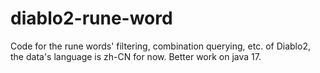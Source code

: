 # diablo2-rune-word
Code for the rune words' filtering, combination querying, etc. of Diablo2, the data's language is zh-CN for now.
Better work on java 17.
